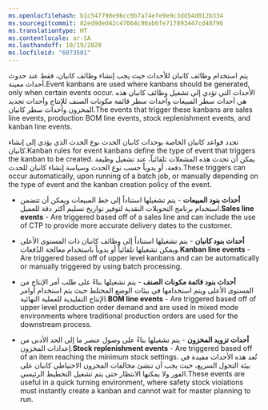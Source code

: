 ```yaml
---
ms.openlocfilehash: b1c547798e96cc6b7a74efe9e9c3dd54d012b334
ms.sourcegitcommit: 82ed9ded42c47064c90ab6fe717893447cd48796
ms.translationtype: HT
ms.contentlocale: ar-SA
ms.lasthandoff: 10/19/2020
ms.locfileid: "6073501"
---
```

<span data-ttu-id="7a6ca-101">يتم استخدام وظائف كانبان للأحداث حيث يجب إنشاء وظائف كانبان، فقط عند حدوث أحداث معينة.</span><span class="sxs-lookup"><span data-stu-id="7a6ca-101">Event kanbans are used where kanbans should be generated, only when certain events occur.</span></span> <span data-ttu-id="7a6ca-102">الأحداث التي تؤدي إلى تشغيل وظائف كانبان هذه هي أحداث سطر المبيعات وأحداث سطر قائمة مكونات الصنف للإنتاج وأحداث تجديد المخزون وأحداث سطر كانبان.</span><span class="sxs-lookup"><span data-stu-id="7a6ca-102">The events that trigger these kanbans are sales line events, production BOM line events, stock replenishment events, and kanban line events.</span></span>

<span data-ttu-id="7a6ca-103">تحدد قواعد كانبان الخاصة بوحدات كانبان الحدث نوع الحدث الذي يؤدي إلى إنشاء كانبان.</span><span class="sxs-lookup"><span data-stu-id="7a6ca-103">Kanban rules for event kanbans define the type of event that triggers the kanban to be created.</span></span> <span data-ttu-id="7a6ca-104">يمكن أن تحدث هذه المشغلات تلقائياً، عند تشغيل وظيفة دفعة، أو يدوياً حسب نوع الحدث وسياسة إنشاء كانبان للحدث.</span><span class="sxs-lookup"><span data-stu-id="7a6ca-104">These triggers can occur automatically, upon running of a batch job, or manually depending on the type of event and the kanban creation policy of the event.</span></span>

- <span data-ttu-id="7a6ca-105">**أحداث بنود المبيعات** - يتم تشغيلها استناداً إلى خط المبيعات ويمكن أن تتضمن استخدام برنامج التحويلات النقدية لتوفير تواريخ تسليم أكثر دقة للعميل.</span><span class="sxs-lookup"><span data-stu-id="7a6ca-105">**Sales line events** - Are triggered based off of a sales line and can include the use of CTP to provide more accurate delivery dates to the customer.</span></span>

- <span data-ttu-id="7a6ca-106">**أحداث بنود كانبان** - يتم تشغيلها استناداً إلى وظائف كانبان ذات المستوى الأعلى ويمكن تشغيلها تلقائياً أو يدوياً باستخدام معالجة الدُفعات.</span><span class="sxs-lookup"><span data-stu-id="7a6ca-106">**Kanban line events** - Are triggered based off of upper level kanbans and can be automatically or manually triggered by using batch processing.</span></span>

- <span data-ttu-id="7a6ca-107">**أحداث بنود قائمة مكونات الصنف** - يتم تشغيلها بناءً على طلب أمر الإنتاج من المستوى الأعلى ويتم استخدامها في بيئات الوضع المختلط حيث يتم استخدام أوامر الإنتاج التقليدية للعملية النهائية.</span><span class="sxs-lookup"><span data-stu-id="7a6ca-107">**BOM line events** - Are triggered based off of upper level production order demand and are used in mixed mode environments where traditional production orders are used for the downstream process.</span></span>

- <span data-ttu-id="7a6ca-108">**أحداث تزويد المخزون** - يتم تشغيلها بناءً على وصول عنصر ما إلى الحد الأدنى من إعدادات المخزون.</span><span class="sxs-lookup"><span data-stu-id="7a6ca-108">**Stock replenishment events** - Are triggered based off of an item reaching the minimum stock settings.</span></span> <span data-ttu-id="7a6ca-109">تُعد هذه الأحداث مفيدة في بيئة التحول السريع، حيث يجب أن تنشئ مخالفات المخزون الاحتياطي كانبان على الفور ولا يمكنها الانتظار حتى يتم تشغيل التخطيط الرئيسي.</span><span class="sxs-lookup"><span data-stu-id="7a6ca-109">These events are useful in a quick turning environment, where safety stock violations must instantly create a kanban and cannot wait for master planning to run.</span></span> 
